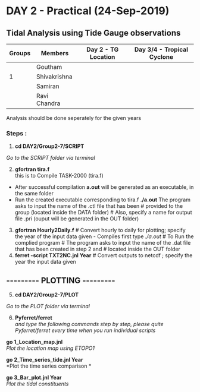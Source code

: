 #               DAY 2 - Practical (24-Sep-2019)
## Tidal Analysis using Tide Gauge observations

Groups	| Members | Day 2 - TG Location | Day 3/4 - Tropical Cyclone
--------|---------|---------------------|---------------------------
        | Goutham      |
  1     | Shivakrishna |
        | Samiran      |
        | Ravi Chandra |


 Analysis should be done seperately for the given years

### Steps : 

 1. **cd DAY2/Group2-7/SCRIPT**
 
*Go to the SCRIPT folder via terminal*
    
 2. **gfortran tira.f**                 
     this is to Compile TASK-2000 (tira.f)
* After successful compilation **a.out** will be generated as an executable, in the same folder
* Run the created executable corresponding to tira.f 
**./a.out**
     The program asks to input the name of the .ctl file that has been 
                                             #     provided to the group (located inside the DATA folder)
					                         #     Also, specify a name for output file .pri (ouput will be generated in the OUT folder)
 3. **gfortran Hourly2Daily.f**              # Convert hourly to daily for plotting; specify the year of the input data given - Compiles first
      type *./a.out* 	    	             # To Run the complied program
					                         # The program asks to input the name of the .dat file that has been created in step 2 and 
                                             #   located inside the OUT folder
 4. **ferret -script TXT2NC.jnl Year**       # Convert outputs to netcdf ; specify the year the input data given

## ---------  PLOTTING  --------- 

 5.  **cd DAY2/Group2-7/PLOT**         
 
*Go to the PLOT folder via terminal*

 6.  **Pyferret/ferret**   
*and type the following commands step by step, please quite Pyferret/ferret every time when you run individual scripts* 
     
**go 1_Location_map.jnl**         
*Plot the location map using ETOPO1*
     
**go 2_Time_series_tide.jnl Year**    
*Plot the time series comparison *
     
**go 3_Bar_plot.jnl Year**           
*Plot the tidal constituents*
